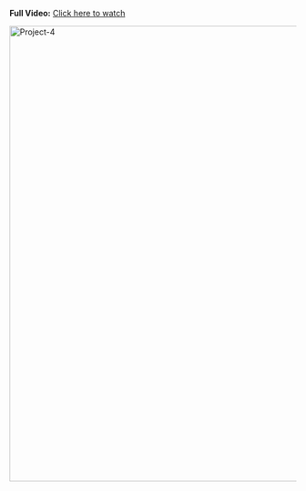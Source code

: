 **Full Video:** [Click here to watch](https://youtube.com/live/31cbCqgVDeU)

<div align="left">
  <a href="https://youtu.be/7Cg0QFLxL60">
    <img src="https://github.com/user-attachments/assets/142a8a27-5c70-4866-a048-59ee1ba2e04d" alt="Project-4" width="800">
  </a>
</div>
